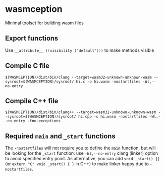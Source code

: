 # wasmception

Minimal toolset for building wasm files

## Export functions

Use `__attribute__ ((visibility ("default")))` to make methods visible

## Compile C file

```
$(WASMCEPTION)/dist/bin/clang --target=wasm32-unknown-unknown-wasm --sysroot=$(WASMCEPTION)/sysroot/ hi.c -o hi.wasm -nostartfiles -Wl,--no-entry
```

## Compile C++ file

```
$(WASMCEPTION)/dist/bin/clang++ --target=wasm32-unknown-unknown-wasm --sysroot=$(WASMCEPTION)/sysroot/ hi.cpp -o hi.wasm -nostartfiles -Wl,--no-entry -fno-exceptions
```

## Required `main` and `_start` functions

The `-nostartfiles` will not require you to define the `main` function, but will be looking for the `_start` function:
use `-Wl,--no-entry` clang (linker) option to avoid specified entry point. As alternative, you can add `void _start() {}`
(or `extern "C" void _start() { }` in C++) to make linker happy due to `-nostartfiles`.
